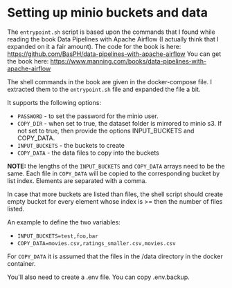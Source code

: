 # Setting up minio buckets and data

The `entrypoint.sh` script is based upon the commands that
I found while reading the book Data Pipelines with Apache
Airflow (I actually think that I expanded on it a fair
amount).
The code for the book is here:
https://github.com/BasPH/data-pipelines-with-apache-airflow
You can get the book here:
https://www.manning.com/books/data-pipelines-with-apache-airflow

The shell commands in the book are given in the docker-compose
file. I extracted them to the `entrypoint.sh` file and expanded
the file a bit.

It supports the following options:
- `PASSWORD` - to set the password for the minio user.
- `COPY_DIR` - when set to true, the dataset folder is mirrored
to minio s3. If not set to true, then provide the options
INPUT_BUCKETS and COPY_DATA.
- `INPUT_BUCKETS` - the buckets to create
- `COPY_DATA` - the data files to copy into the buckets

**NOTE:** the lengths of the `INPUT_BUCKETS` and `COPY_DATA`
arrays need to be the same. Each file in `COPY_DATA` will be
copied to the corresponding bucket by list index.
Elements are separated with a comma.

In case that more buckets are listed than files, the
shell script should create empty bucket for every element
whose index is >= then the number of files listed.

An example to define the two variables:
- `INPUT_BUCKETS=test,foo,bar`
- `COPY_DATA=movies.csv,ratings_smaller.csv,movies.csv`

For `COPY_DATA` it is assumed that the files in the /data
directory in the docker container.

You'll also need to create a .env file. You can copy
.env.backup.
